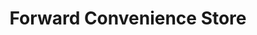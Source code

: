 ---
title: "Forward Convenience Store"
url: /alger/forward-convenience-store/
shop: Lebensmittel
---